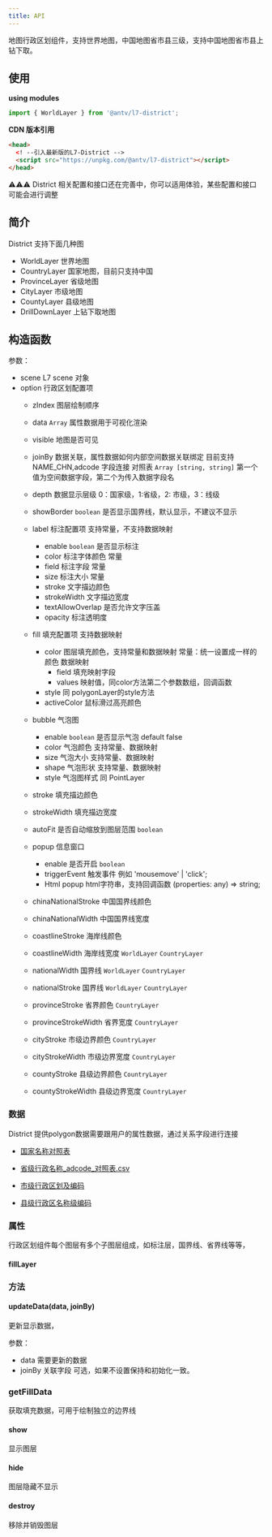 ```yaml
---
title: API
---
```

地图行政区划组件，支持世界地图，中国地图省市县三级，支持中国地图省市县上钻下取。

## 使用

**using modules**

```javascript
import { WorldLayer } from '@antv/l7-district';
```

**CDN 版本引用**

```html
<head>
  <! --引入最新版的L7-District -->
  <script src="https://unpkg.com/@antv/l7-district"></script>
</head>
```
⚠️⚠️⚠️ District 相关配置和接口还在完善中，你可以适用体验，某些配置和接口可能会进行调整

## 简介

District 支持下面几种图

- WorldLayer 世界地图
- CountryLayer 国家地图，目前只支持中国
- ProvinceLayer 省级地图
- CityLayer 市级地图
- CountyLayer 县级地图
- DrillDownLayer 上钻下取地图


## 构造函数
参数：
- scene L7 scene 对象
- option 行政区划配置项
  - zIndex 图层绘制顺序
  - data `Array` 属性数据用于可视化渲染
  - visible 地图是否可见
  - joinBy 数据关联，属性数据如何内部空间数据关联绑定 目前支持 NAME_CHN,adcode 字段连接
    对照表 `Array [string, string]` 第一个值为空间数据字段，第二个为传入数据字段名
  - depth 数据显示层级 0：国家级，1:省级，2: 市级，3：线级
  - showBorder `boolean` 是否显示国界线，默认显示，不建议不显示
  - label 标注配置项 支持常量，不支持数据映射
      - enable `boolean` 是否显示标注
      - color 标注字体颜色 常量
      - field 标注字段 常量
      - size 标注大小 常量
      - stroke 文字描边颜色
      - strokeWidth 文字描边宽度
      - textAllowOverlap 是否允许文字压盖
      - opacity 标注透明度
  - fill 填充配置项 支持数据映射
      - color 图层填充颜色，支持常量和数据映射
          常量：统一设置成一样的颜色
          数据映射
          - field 填充映射字段
          - values  映射值，同color方法第二个参数数组，回调函数
      - style 同 polygonLayer的style方法
      - activeColor 鼠标滑过高亮颜色
  - bubble 气泡图
    - enable `boolean` 是否显示气泡  default false
    - color 气泡颜色 支持常量、数据映射
    - size 气泡大小 支持常量、数据映射
    - shape 气泡形状 支持常量、数据映射
    - style 气泡图样式 同 PointLayer
  - stroke 填充描边颜色 
  - strokeWidth 填充描边宽度
  - autoFit 是否自动缩放到图层范围 `boolean`
  - popup 信息窗口
      - enable 是否开启 `boolean`
      - triggerEvent 触发事件 例如 'mousemove' | 'click';
      - Html popup html字符串，支持回调函数  (properties: any) => string;

  - chinaNationalStroke 中国国界线颜色
  - chinaNationalWidth 中国国界线宽度
  - coastlineStroke 海岸线颜色
  - coastlineWidth 海岸线宽度 `WorldLayer` `CountryLayer`
  - nationalWidth 国界线 `WorldLayer` `CountryLayer`
  - nationalStroke 国界线 `WorldLayer` `CountryLayer`
  - provinceStroke 省界颜色 `CountryLayer`
  - provinceStrokeWidth 省界宽度 `CountryLayer`
  - cityStroke 市级边界颜色 `CountryLayer`
  - cityStrokeWidth 市级边界宽度 `CountryLayer`
  - countyStroke 县级边界颜色 `CountryLayer`
  - countyStrokeWidth 县级边界宽度  `CountryLayer`

### 数据
District 提供polygon数据需要跟用户的属性数据，通过关系字段进行连接
  - [国家名称对照表](https://gw.alipayobjects.com/os/bmw-prod/b6fcd072-72a7-4875-8e05-9652ffc977d9.csv)
  
  - [省级行政名称_adcode_对照表.csv](https://gw.alipayobjects.com/os/bmw-prod/2aa6fb7b-3694-4df3-b601-6f6f9adac496.csv)
  
  - [市级行政区划及编码](https://gw.alipayobjects.com/os/bmw-prod/d2aefd78-f5df-486f-9310-7449cc7f5569.csv)

  - [县级行政区名称级编码](https://gw.alipayobjects.com/os/bmw-prod/fafd299e-0e1e-4fa2-a8ac-10a984c6e983.csv)
### 属性
  
  行政区划组件每个图层有多个子图层组成，如标注层，国界线、省界线等等，
  
  #### fillLayer

### 方法

#### updateData(data, joinBy)
更新显示数据，

参数：
- data 需要更新的数据
- joinBy 关联字段 可选，如果不设置保持和初始化一致。

### getFillData

获取填充数据，可用于绘制独立的边界线

#### show

显示图层

#### hide
图层隐藏不显示

#### destroy

移除并销毁图层

